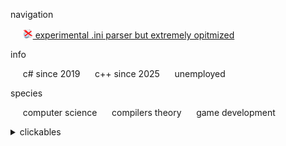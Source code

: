 navigation

&nbsp;&nbsp;&nbsp;&nbsp;&nbsp;[<img src="https://github.com/imlobster/ini.rip/blob/main/inirip.png" alt="inirip" width="16" height="16"> experimental .ini parser but extremely opitmized](https://github.com/imlobster/ini.rip)

info

&nbsp;&nbsp;&nbsp;&nbsp;&nbsp;c# since 2019
&nbsp;&nbsp;&nbsp;&nbsp;&nbsp;c++ since 2025
&nbsp;&nbsp;&nbsp;&nbsp;&nbsp;unemployed

species

&nbsp;&nbsp;&nbsp;&nbsp;&nbsp;computer science
&nbsp;&nbsp;&nbsp;&nbsp;&nbsp;compilers theory
&nbsp;&nbsp;&nbsp;&nbsp;&nbsp;game development

<details>
<summary>clickables</summary><br>

&nbsp;&nbsp;&nbsp;&nbsp;&nbsp;[<img src="https://avatars.githubusercontent.com/u/164371091" alt="me" width="28" height="28">](README.md)
&nbsp;&nbsp;&nbsp;&nbsp;&nbsp;[<img src="https://cdn.jsdelivr.net/gh/devicons/devicon@latest/icons/json/json-original.svg" alt="evil" width="28" height="28">](https://www.google.com/search?q=why+json+is+so+bad)
</details>

